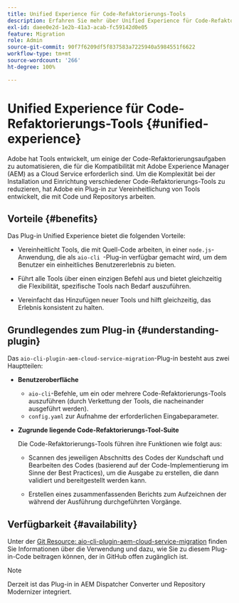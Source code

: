 ```yaml
---
title: Unified Experience für Code-Refaktorierungs-Tools
description: Erfahren Sie mehr über Unified Experience für Code-Refaktorierungs-Tools.
exl-id: daee0e2d-1e2b-41a3-acab-fc59142d0e05
feature: Migration
role: Admin
source-git-commit: 90f7f6209df5f837583a7225940a5984551f6622
workflow-type: tm+mt
source-wordcount: '266'
ht-degree: 100%

---
```


# Unified Experience für Code-Refaktorierungs-Tools {#unified-experience}

Adobe hat Tools entwickelt, um einige der Code-Refaktorierungsaufgaben zu automatisieren, die für die Kompatibilität mit Adobe Experience Manager (AEM) as a Cloud Service erforderlich sind. Um die Komplexität bei der Installation und Einrichtung verschiedener Code-Refaktorierungs-Tools zu reduzieren, hat Adobe ein Plug-in zur Vereinheitlichung von Tools entwickelt, die mit Code und Repositorys arbeiten.

## Vorteile {#benefits}

Das Plug-in Unified Experience bietet die folgenden Vorteile:

* Vereinheitlicht Tools, die mit Quell-Code arbeiten, in einer `node.js`-Anwendung, die als `aio-cli `-Plug-in verfügbar gemacht wird, um dem Benutzer ein einheitliches Benutzererlebnis zu bieten.

* Führt alle Tools über einen einzigen Befehl aus und bietet gleichzeitig die Flexibilität, spezifische Tools nach Bedarf auszuführen.

* Vereinfacht das Hinzufügen neuer Tools und hilft gleichzeitig, das Erlebnis konsistent zu halten.

## Grundlegendes zum Plug-in {#understanding-plugin}

Das `aio-cli-plugin-aem-cloud-service-migration`-Plug-in besteht aus zwei Hauptteilen:

* **Benutzeroberfläche**

   * `aio-cli`-Befehle, um ein oder mehrere Code-Refaktorierungs-Tools auszuführen (durch Verkettung der Tools, die nacheinander ausgeführt werden).
   * `config.yaml` zur Aufnahme der erforderlichen Eingabeparameter.

* **Zugrunde liegende Code-Refaktorierungs-Tool-Suite**

  Die Code-Refaktorierungs-Tools führen ihre Funktionen wie folgt aus:

   * Scannen des jeweiligen Abschnitts des Codes der Kundschaft und Bearbeiten des Codes (basierend auf der Code-Implementierung im Sinne der Best Practices), um die Ausgabe zu erstellen, die dann validiert und bereitgestellt werden kann.

   * Erstellen eines zusammenfassenden Berichts zum Aufzeichnen der während der Ausführung durchgeführten Vorgänge.

## Verfügbarkeit {#availability}

Unter der [Git Resource: aio-cli-plugin-aem-cloud-service-migration](https://github.com/adobe/aio-cli-plugin-aem-cloud-service-migration) finden Sie Informationen über die Verwendung und dazu, wie Sie zu diesem Plug-in-Code beitragen können, der in GitHub offen zugänglich ist.

>[!NOTE]
>Derzeit ist das Plug-in in AEM Dispatcher Converter und Repository Modernizer integriert.
